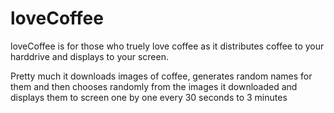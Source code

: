 # loveCoffee
loveCoffee is for those who truely love coffee as it distributes coffee to your harddrive and displays to your screen.

Pretty much it downloads images of coffee, generates random names for them and then chooses randomly from the images it downloaded and displays
them to screen one by one every 30 seconds to 3 minutes
